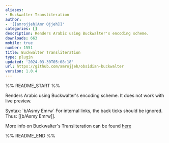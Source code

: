 ```yaml
---
aliases:
- Buckwalter Transliteration
author:
- '[[amrojjeh|Amr Ojjeh]]'
categories: []
description: Renders Arabic using Buckwalter's encoding scheme.
downloads: 663
mobile: true
number: 1551
title: Buckwalter Transliteration
type: plugin
updated: '2024-03-30T05:08:18'
url: https://github.com/amrojjeh/obsidian-buckwalter
version: 1.0.4
---
```


%% README_START %%

Renders Arabic using Buckwalter's encoding scheme. It does not work with live preview.

Syntax: \`b/Asmy Emrw\`
For internal links, the back ticks should be ignored. Thus: [[b/Asmy Emrw]].

More info on Buckwalter's Transliteration can be found [here](http://www.qamus.org/transliteration.htm)


%% README_END %%